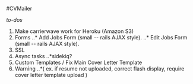 #CVMailer

*to-dos*
1. Make carrierwave work for Heroku (Amazon S3)
2. Forms
..* Add Jobs Form (small -- rails AJAX style).
..* Edit Jobs Form (small -- rails AJAX style).
3. SSL
4. Async tasks
..*sidekiq?
5. Custom Templates / Fix Main Cover Letter Template
6. Warning
..*( ex. if resume not uploaded, correct flash display, require cover letter template upload )